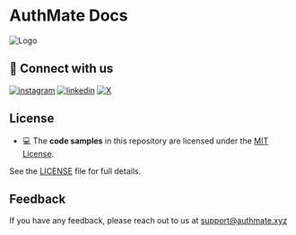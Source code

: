 # AuthMate Docs

![Logo](https://authmate.xyz/favicon.svg)

## 🔗 Connect with us
[![instagram](https://img.shields.io/badge/instagram-000?style=for-the-badge&logo=ko-fi&logoColor=white)](https://www.instagram.com/authmate_dev/)
[![linkedin](https://img.shields.io/badge/linkedin-0A66C2?style=for-the-badge&logo=linkedin&logoColor=white)](https://www.linkedin.com/company/authmate/)
[![X](https://img.shields.io/badge/X-000?style=for-the-badge&logo=twitter&logoColor=white)](https://x.com/Authmate_dev)

## License

- 💻 The **code samples** in this repository are licensed under the [MIT License](https://opensource.org/licenses/MIT).

See the [LICENSE](./LICENSE) file for full details.


## Feedback

If you have any feedback, please reach out to us at support@authmate.xyz
